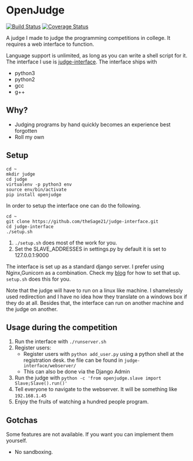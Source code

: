 OpenJudge
=========
[![Build Status](https://travis-ci.org/theSage21/openJudge.svg)](https://travis-ci.org/theSage21/openJudge)
[![Coverage Status](https://coveralls.io/repos/theSage21/openJudge/badge.svg?branch=master&service=github)](https://coveralls.io/github/theSage21/openJudge?branch=master)

A judge I made to judge the programming competitions in college.
It requires a web interface to function.

Language support is unlimited, as long as you can write a shell script for it.
The interface I use is [judge-interface](https://github.com/theSage21/judge-interface).
The interface ships with

- python3
- python2
- gcc
- g++

Why?
----

- Judging programs by hand quickly becomes an experience best forgotten
- Roll my own

Setup
-----

```
cd ~
mkdir judge
cd judge
virtualenv -p python3 env
source env/bin/activate
pip install openjudge
```

In order to setup the interface one can do the following.

```
cd ~
git clone https://github.com/theSage21/judge-interface.git
cd judge-interface
./setup.sh
```

1. `./setup.sh` does most of the work for you.
2. Set the SLAVE_ADDRESSES in settings.py by default it is set to 127.0.0.1:9000

The interface is set up as a standard django server. I prefer using Nginx,Gunicorn as a 
combination. Check my [blog](http://arjoonn.blogspot.com/2015/05/django-gunicorn-and-nginx.html) for how to set that up.
`setup.sh` does this for you.

Note that the judge will have to run on a linux like machine. I shamelessly used redirection
and I have no idea how they translate on a windows box if they do at all. Besides that, 
the interface can run on another machine and the judge on another.

Usage during the competition
----------------------------

1. Run the interface with `./runserver.sh`
2. Register users:
    - Register users with `python add_user.py` using a python shell at the registration desk.
      the file can be found in `judge-interface/webserver/`
    - This can also be done via the Django Admin
3. Run the judge with `python -c 'from openjudge.slave import Slave;Slave().run()'`
3. Tell everyone to navigate to the webserver. It will be something like `192.168.1.45`
4. Enjoy the fruits of watching a hundred people program.


Gotchas
-------
Some features are not available. If you want you can implement them yourself.

- No sandboxing.
